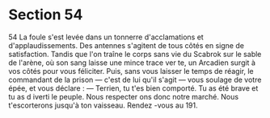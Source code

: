 # Section 54

54
La foule s'est levée dans un tonnerre d'acclamations et
d'applaudissements. Des antennes s'agitent de tous côtés en
signe de satisfaction. Tandis que l'on traîne le corps sans vie du
Scabrok sur le sable de l'arène, où son sang laisse une mince
trace ver te, un Arcadien surgit à vos côtés pour vous féliciter.
Puis, sans vous laisser le temps de réagir, le commandant  de la
prison — c'est de lui qu'il s'agit — vous soulage de votre épée, et
vous déclare : — Terrien, tu t'es bien comporté. Tu as été brave et
tu as d iverti le peuple. Nous respecter ons donc notre marché.
Nous t'escorterons jusqu'à ton vaisseau. Rendez -vous au 191.